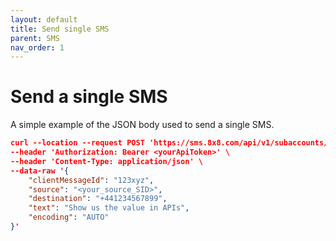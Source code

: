 ```yaml
---
layout: default
title: Send single SMS
parent: SMS
nav_order: 1
---
```


# Send a single SMS

A simple example of the JSON body used to send a single SMS.

```json
curl --location --request POST 'https://sms.8x8.com/api/v1/subaccounts/<yourSubAccountId>/messages' \
--header 'Authorization: Bearer <yourApiToken>' \
--header 'Content-Type: application/json' \
--data-raw '{
    "clientMessageId": "123xyz",
    "source": "<your_source_SID>",
    "destination": "+441234567899",
    "text": "Show us the value in APIs",
    "encoding": "AUTO"
}'

```
